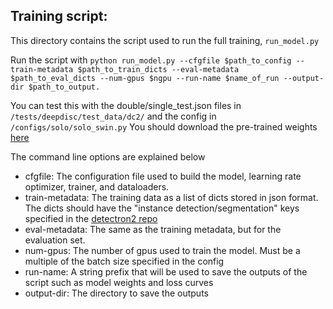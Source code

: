 
## Training script:  

This directory contains the script used to run the full training, ```run_model.py```  

Run the script with ```python run_model.py --cfgfile $path_to_config --train-metadata $path_to_train_dicts --eval-metadata $path_to_eval_dicts --num-gpus $ngpu --run-name $name_of_run --output-dir $path_to_output.```  

You can test this with the double/single_test.json files in ```/tests/deepdisc/test_data/dc2/``` and the config in ```/configs/solo/solo_swin.py```  You should download the pre-trained weights [here](https://dl.fbaipublicfiles.com/detectron2/ViTDet/COCO/cascade_mask_rcnn_swin_b_in21k/f342979038/model_final_246a82.pkl)


The command line options are explained below  

- cfgfile: The configuration file used to build the model, learning rate optimizer, trainer, and dataloaders.
- train-metadata: The training data as a list of dicts stored in json format.  The dicts should have the "instance detection/segmentation" keys specified in the [detectron2 repo](https://detectron2.readthedocs.io/en/latest/tutorials/datasets.html)
- eval-metadata: The same as the training metadata, but for the evaluation set.
- num-gpus: The number of gpus used to train the model.  Must be a multiple of the batch size specified in the config
- run-name: A string prefix that will be used to save the outputs of the script such as model weights and loss curves
- output-dir: The directory to save the outputs

